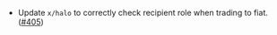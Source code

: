 - Update `x/halo` to correctly check recipient role when trading to fiat. ([#405](https://github.com/noble-assets/noble/pull/405))
